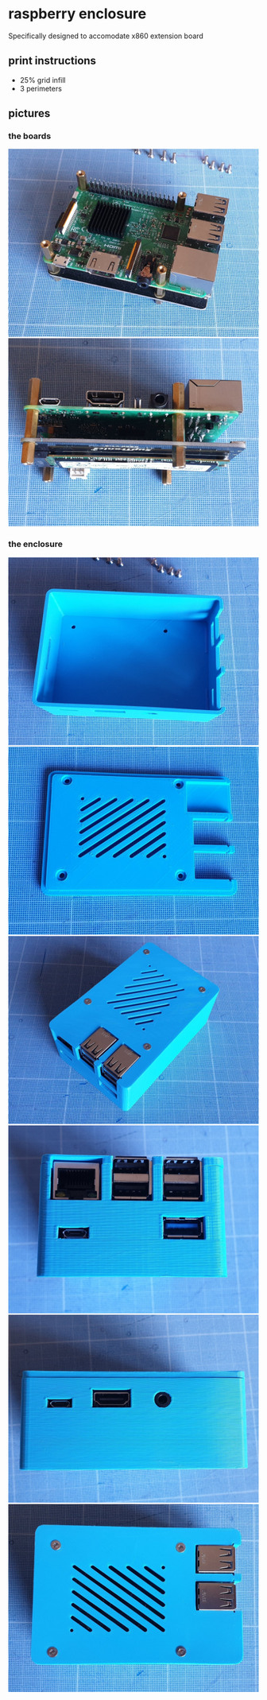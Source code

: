 # raspberry enclosure

Specifically designed to accomodate x860 extension board

## print instructions

- 25% grid infill
- 3 perimeters

## pictures

### the boards
![pi_1](img/pi_1.jpg)
![pi_2](img/pi_2.jpg)

### the enclosure
![bottom](img/bottom.jpg)
![cover](img/cover.jpg)
![enclosure](img/enclosure.jpg)
![front](img/front.jpg)
![side](img/side.jpg)
![top](img/top.jpg)
